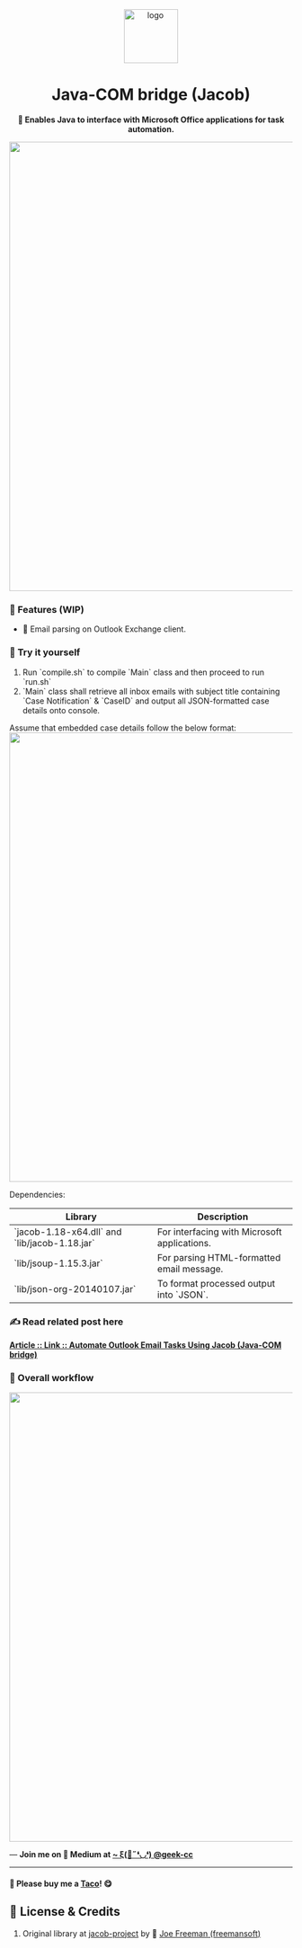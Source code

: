 <div align="center">
  <img src='https://github.com/incubated-geek-cc/Java-COM-bridge_Demo/raw/main/public/img/logo.png' width='96' height='96' alt='logo' />
  <h1 dir="auto">Java-COM bridge (Jacob)</h1>

**📀 Enables Java to interface with Microsoft Office applications for task automation.**

<div align="left">

<img src='https://github.com/incubated-geek-cc/Java-COM-bridge_Demo/raw/main/public/img/jacob_diagram.png' width="800px" />

### 📌 Features (WIP)

</div>
<div align="left">
<ul>
	<li>📧 Email parsing on Outlook Exchange client.</li>
</ul>
</div>
</div>

### 🌟 Try it yourself

<div align="left">
<ol>
	<li>Run `compile.sh` to compile `Main` class and then proceed to run `run.sh`</li>
	<li>`Main` class shall retrieve all inbox emails with subject title containing `Case Notification` & `CaseID` and output all JSON-formatted case details onto console.</li>
</ol>
Assume that embedded case details follow the below format:
<img src='https://github.com/incubated-geek-cc/Java-COM-bridge_Demo/raw/main/public/img/sample_case_details.png' width="800px" />

Dependencies:
<table>
	<thead>
		<tr><th>Library</th><th>Description</th></tr>
	</thead>
	<tbody>
		<tr><td>`jacob-1.18-x64.dll` and `lib/jacob-1.18.jar` </td><td>For interfacing with Microsoft applications.</td></tr>
		<tr><td>`lib/jsoup-1.15.3.jar` </td><td>For parsing HTML-formatted email message.</td></tr>
		<tr><td>`lib/json-org-20140107.jar` </td><td>To format processed output into `JSON`.</td></tr>
	</tbody>
</table>
</div>

### ✍ Read related post here
[**Article :: Link :: Automate Outlook Email Tasks Using Jacob (Java-COM bridge)**](https://geek-cc.medium.com/)

### 🔌 Overall workflow
<img src='https://github.com/incubated-geek-cc/Java-COM-bridge_Demo/raw/main/public/img/overall_workflow.png' width="800px" />

<p>— <b>Join me on 📝 <b>Medium</b> at <a href='https://medium.com/@geek-cc' target='_blank'>~ ξ(🎀˶❛◡❛) @geek-cc</a></b></p>

---

#### 🌮 Please buy me a <a href='https://www.buymeacoffee.com/geekcc' target='_blank'>Taco</a>! 😋


## 📜 License & Credits

<ol>
	<li>Original library at <a href="https://github.com/freemansoft/jacob-project" target="_blank">jacob-project</a> by 👤 <a href="https://github.com/freemansoft" target="_blank">Joe Freeman (freemansoft)</a></li>
</ol>